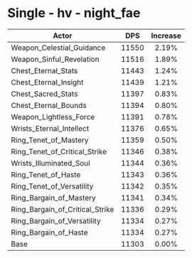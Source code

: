 # Single - hv - night_fae
| Actor | DPS | Increase |
|---|:---:|:---:|
|Weapon_Celestial_Guidance|11550|2.19%|
|Weapon_Sinful_Revelation|11516|1.89%|
|Chest_Eternal_Stats|11443|1.24%|
|Chest_Eternal_Insight|11439|1.21%|
|Chest_Sacred_Stats|11397|0.83%|
|Chest_Eternal_Bounds|11394|0.80%|
|Weapon_Lightless_Force|11391|0.78%|
|Wrists_Eternal_Intellect|11376|0.65%|
|Ring_Tenet_of_Mastery|11359|0.50%|
|Ring_Tenet_of_Critical_Strike|11346|0.38%|
|Wrists_Illuminated_Soul|11344|0.36%|
|Ring_Tenet_of_Haste|11343|0.36%|
|Ring_Tenet_of_Versatility|11342|0.35%|
|Ring_Bargain_of_Mastery|11341|0.34%|
|Ring_Bargain_of_Critical_Strike|11336|0.29%|
|Ring_Bargain_of_Versatility|11334|0.27%|
|Ring_Bargain_of_Haste|11334|0.27%|
|Base|11303|0.00%|
